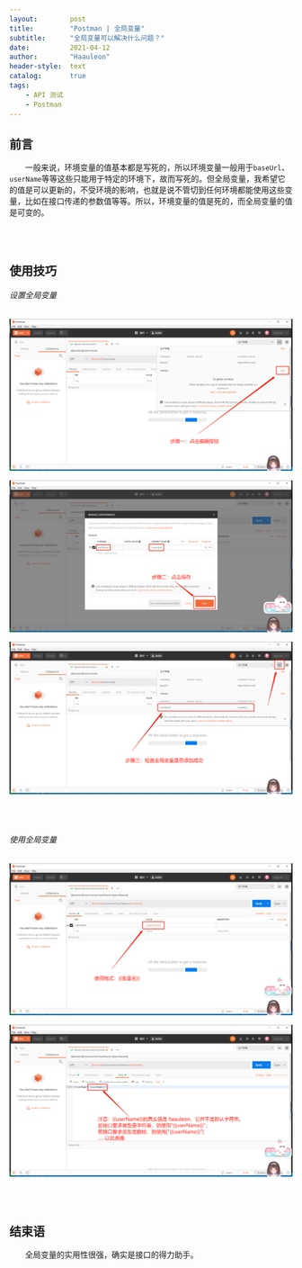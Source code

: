 ```yaml
---
layout:        post
title:         "Postman | 全局变量"
subtitle:      "全局变量可以解决什么问题？"
date:          2021-04-12
author:        "Haauleon"
header-style:  text
catalog:       true
tags:
    - API 测试
    - Postman
---
```


## 前言
&emsp;&emsp;一般来说，环境变量的值基本都是写死的，所以环境变量一般用于`baseUrl`、`userName`等等这些只能用于特定的环境下，故而写死的。但全局变量，我希望它的值是可以更新的，不受环境的影响，也就是说不管切到任何环境都能使用这些变量，比如在接口传递的参数值等等。所以，环境变量的值是死的，而全局变量的值是可变的。    

<br><br>

## 使用技巧
###### 设置全局变量
![](\img\in-post\post-postman\2021-04-12-postman-global-1.png)      

![](\img\in-post\post-postman\2021-04-12-postman-global-2.png)      

![](\img\in-post\post-postman\2021-04-12-postman-global-3.png)     

<br><br>

###### 使用全局变量
![](\img\in-post\post-postman\2021-04-12-postman-global-4.png)       

![](\img\in-post\post-postman\2021-04-12-postman-global-5.png)     

<br><br>

## 结束语
&emsp;&emsp;全局变量的实用性很强，确实是接口的得力助手。 